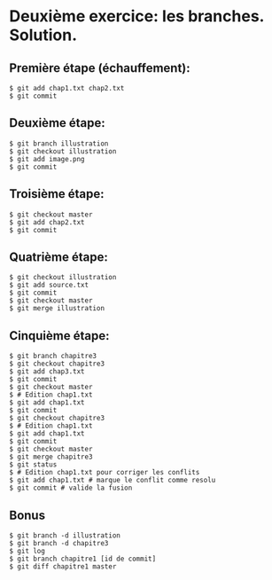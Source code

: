 Deuxième exercice: les branches. Solution.
=========================================

Première étape (échauffement):
-----------------------------

```
$ git add chap1.txt chap2.txt
$ git commit
```


Deuxième étape:
---------------

```
$ git branch illustration
$ git checkout illustration
$ git add image.png
$ git commit
```

Troisième étape:
----------------

```
$ git checkout master
$ git add chap2.txt
$ git commit
```

Quatrième étape:
---------------

```
$ git checkout illustration
$ git add source.txt
$ git commit
$ git checkout master
$ git merge illustration
```

Cinquième étape:
----------------

```
$ git branch chapitre3
$ git checkout chapitre3
$ git add chap3.txt
$ git commit
$ git checkout master
$ # Edition chap1.txt
$ git add chap1.txt
$ git commit
$ git checkout chapitre3
$ # Edition chap1.txt
$ git add chap1.txt
$ git commit
$ git checkout master
$ git merge chapitre3
$ git status
$ # Edition chap1.txt pour corriger les conflits
$ git add chap1.txt # marque le conflit comme resolu
$ git commit # valide la fusion
```

Bonus
-----

```
$ git branch -d illustration
$ git branch -d chapitre3
$ git log
$ git branch chapitre1 [id de commit]
$ git diff chapitre1 master
```



